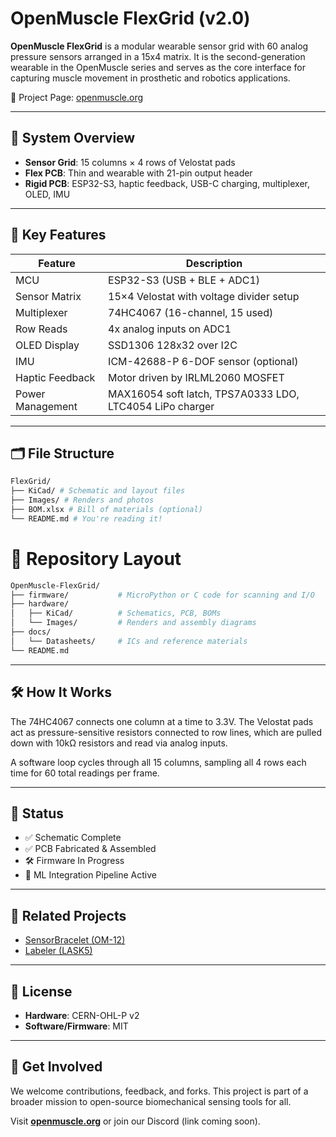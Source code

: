 # OpenMuscle FlexGrid (v2.0)

**OpenMuscle FlexGrid** is a modular wearable sensor grid with 60 analog pressure sensors arranged in a 15x4 matrix. It is the second-generation wearable in the OpenMuscle series and serves as the core interface for capturing muscle movement in prosthetic and robotics applications.

📍 Project Page: [openmuscle.org](https://openmuscle.org)

---

## 📐 System Overview

- **Sensor Grid**: 15 columns × 4 rows of Velostat pads
- **Flex PCB**: Thin and wearable with 21-pin output header
- **Rigid PCB**: ESP32-S3, haptic feedback, USB-C charging, multiplexer, OLED, IMU

---

## 🔧 Key Features

| Feature               | Description                                  |
|-----------------------|----------------------------------------------|
| MCU                   | ESP32-S3 (USB + BLE + ADC1)                  |
| Sensor Matrix         | 15×4 Velostat with voltage divider setup     |
| Multiplexer           | 74HC4067 (16-channel, 15 used)               |
| Row Reads             | 4x analog inputs on ADC1                     |
| OLED Display          | SSD1306 128x32 over I2C                      |
| IMU                   | ICM-42688-P 6-DOF sensor (optional)          |
| Haptic Feedback       | Motor driven by IRLML2060 MOSFET             |
| Power Management      | MAX16054 soft latch, TPS7A0333 LDO, LTC4054 LiPo charger |

---

## 🗂️ File Structure

```graphql
FlexGrid/
├── KiCad/ # Schematic and layout files
├── Images/ # Renders and photos
├── BOM.xlsx # Bill of materials (optional)
└── README.md # You're reading it!
```

# 📁 Repository Layout

```graphql
OpenMuscle-FlexGrid/
├── firmware/           # MicroPython or C code for scanning and I/O
├── hardware/
│   ├── KiCad/          # Schematics, PCB, BOMs
│   └── Images/         # Renders and assembly diagrams
├── docs/
│   └── Datasheets/     # ICs and reference materials
└── README.md
```
---

## 🛠️ How It Works

The 74HC4067 connects one column at a time to 3.3V. The Velostat pads act as pressure-sensitive resistors connected to row lines, which are pulled down with 10kΩ resistors and read via analog inputs.

A software loop cycles through all 15 columns, sampling all 4 rows each time for 60 total readings per frame.

---

## 🧪 Status

- ✅ Schematic Complete
- ✅ PCB Fabricated & Assembled
- 🛠️ Firmware In Progress
- 🧠 ML Integration Pipeline Active

---

## 🔗 Related Projects

- [SensorBracelet (OM-12)](../SensorBracelet/)
- [Labeler (LASK5)](../Labeler/)

---

## 📝 License

- **Hardware**: CERN-OHL-P v2
- **Software/Firmware**: MIT

---

## 🤝 Get Involved

We welcome contributions, feedback, and forks. This project is part of a broader mission to open-source biomechanical sensing tools for all.

Visit **[openmuscle.org](https://openmuscle.org)** or join our Discord (link coming soon).